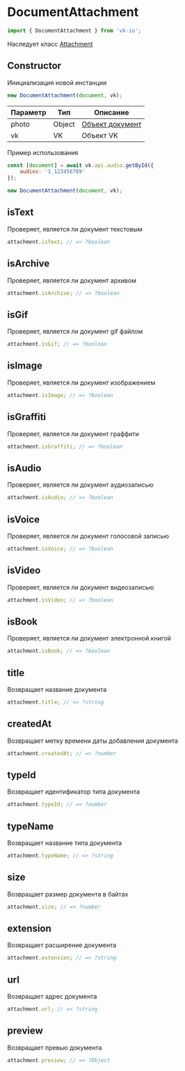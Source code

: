 # DocumentAttachment

```js
import { DocumentAttachment } from 'vk-io';
```

Наследует класс [Attachment](attachment.md)

## Constructor
Инициализация новой инстанции

```js
new DocumentAttachment(document, vk);
```

| Параметр | Тип    | Описание                                          |
|----------|--------|---------------------------------------------------|
| photo    | Object | [Объект документ](https://vk.com/dev/objects/doc) |
| vk       | VK     | Объект VK                                         |

Пример использования

```js
const [document] = await vk.api.audio.getById({
    audios: '1_123456789'
});

new DocumentAttachment(document, vk);
```

## isText
Проверяет, является ли документ текстовым

```js
attachment.isText; // => ?boolean
```

## isArchive
Проверяет, является ли документ архивом

```js
attachment.isArchive; // => ?boolean
```

## isGif
Проверяет, является ли документ gif файлом

```js
attachment.isGif; // => ?boolean
```

## isImage
Проверяет, является ли документ изображением

```js
attachment.isImage; // => ?boolean
```

## isGraffiti
Проверяет, является ли документ граффити

```js
attachment.isGraffiti; // => ?boolean
```

## isAudio
Проверяет, является ли документ аудиозаписью

```js
attachment.isAudio; // => ?boolean
```

## isVoice
Проверяет, является ли документ голосовой записью

```js
attachment.isVoice; // => ?boolean
```

## isVideo
Проверяет, является ли документ видеозаписью

```js
attachment.isVideo; // => ?boolean
```

## isBook
Проверяет, является ли документ электронной книгой

```js
attachment.isBook; // => ?boolean
```

## title
Возвращает название документа

```js
attachment.title; // => ?string
```

## createdAt
Возвращает метку времени даты добавления документа

```js
attachment.createdAt; // => ?number
```

## typeId
Возвращает идентификатор типа документа

```js
attachment.typeId; // => ?number
```

## typeName
Возвращает название типа документа

```js
attachment.typeName; // => ?string
```

## size
Возвращает размер документа в байтах

```js
attachment.size; // => ?number
```

## extension
Возвращает расширение документа

```js
attachment.extension; // => ?string
```

## url
Возвращает адрес документа

```js
attachment.url; // => ?string
```

## preview
Возвращает превью документа

```js
attachment.preview; // => ?Object
```
